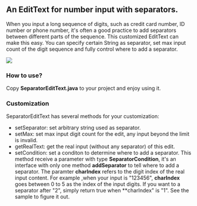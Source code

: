 ## An EditText for number input with separators.

When you input a long sequence of digits, such as credit card number, ID number or phone number, it's often a good practice to add separators between different parts of the sequence. This customized EditText can make this easy. You can specify certain String as separator, set max input count of the digit sequence and fully control where to add a separator.


![](http://i2.muimg.com/567571/d4fe00581e1e9426.gif)

### How to use?

Copy **SeparatorEditText.java** to your project and enjoy using it.

### Customization
SeparatorEditText has several methods for your customization:
- setSeparator: set arbitrary string used as separator.
- setMax: set max input digit count for the edit, any input beyond the limit is invalid.
- getRealText: get the real input (without any separator) of this edit.
- setCondition: set a conditon to determine where to add a separator. This method receive a parameter with type **SeparatorCondition**, it's an interface with only one method **addSeparator** to tell where to add a separator. The paramter **charIndex** refers to the digit index of the real input content. For example ,when your input is "123456", **charIndex** goes between 0 to 5 as the index of the input digits. If you want to a separator after "2",  simply return true when **charIndex" is "1". See the sample to figure it out.
